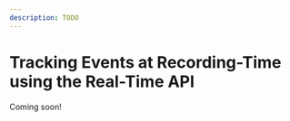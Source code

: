 ```yaml
---
description: TODO
---
```


# Tracking Events at Recording-Time using the Real-Time API
Coming soon!

